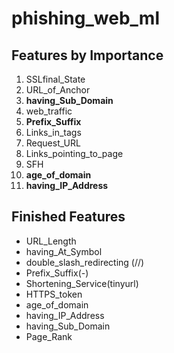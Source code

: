 # phishing_web_ml

## Features by Importance
1. SSLfinal_State
2. URL_of_Anchor
3. **having_Sub_Domain**
4. web_traffic
5. **Prefix_Suffix**
6. Links_in_tags
7. Request_URL
8. Links_pointing_to_page
9. SFH
10. **age_of_domain**
11. **having_IP_Address** 


## Finished Features
* URL_Length
* having_At_Symbol
* double_slash_redirecting (//)
* Prefix_Suffix(-)
* Shortening_Service(tinyurl)
* HTTPS_token
* age_of_domain
* having_IP_Address
* having_Sub_Domain
* Page_Rank
